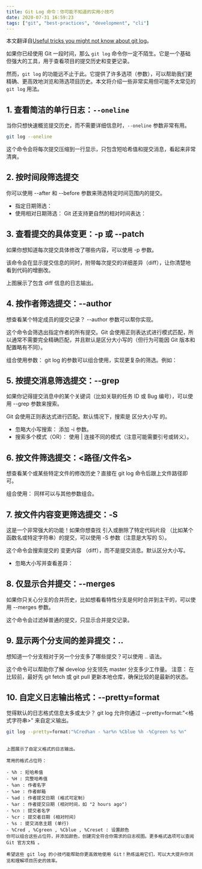 ```yaml
---
title: Git Log 命令：你可能不知道的实用小技巧
date: 2020-07-31 16:59:23
tags: ["git", "best-practices", "development", "cli"]
---
```


本文翻译自[Useful tricks you might not know about git log](https://gitbetter.substack.com/p/useful-tricks-you-might-not-know)。

如果你已经使用 Git 一段时间，那么 `git log` 命令你一定不陌生。它是一个基础但强大的工具，用于查看项目的提交历史和变更记录。

然而，`git log` 的功能远不止于此。它提供了许多选项（参数），可以帮助我们更精确、更高效地浏览和筛选项目历史。本文将介绍一些非常实用但可能不太常见的 `git log` 用法。

<!-- more -->

## 1. 查看简洁的单行日志：`--oneline`

当你只想快速概览提交历史，而不需要详细信息时，`--oneline` 参数非常有用。

```bash
git log --oneline
```

这个命令会将每次提交压缩到一行显示，只包含短哈希值和提交消息，看起来非常清爽。

## 2. 按时间段筛选提交
你可以使用 --after 和 --before 参数来筛选特定时间范围内的提交。

- 指定日期筛选：
- 使用相对日期筛选： Git 还支持更自然的相对时间表达：
## 3. 查看提交的具体变更：-p 或 --patch
如果你想知道每次提交具体修改了哪些内容，可以使用 -p 参数。

该命令会在显示提交信息的同时，附带每次提交的详细差异（diff），让你清楚地看到代码的增删改。

上图展示了包含 diff 信息的日志输出。

## 4. 按作者筛选提交：--author
想查看某个特定成员的提交记录？ --author 参数可以帮你实现。

这个命令会筛选出指定作者的所有提交。Git 会使用正则表达式进行模式匹配，所以通常不需要完全精确匹配，并且默认是区分大小写的（但行为可能因 Git 版本和配置略有不同）。

组合使用参数： git log 的参数可以组合使用，实现更复杂的筛选。例如：

## 5. 按提交消息筛选提交：--grep
如果你记得提交消息中的某个关键词（比如关联的任务 ID 或 Bug 编号），可以使用 --grep 参数来搜索。

Git 会使用正则表达式进行匹配。默认情况下，搜索是 区分大小写 的。

- 忽略大小写搜索： 添加 -i 参数。
- 搜索多个模式（OR）： 使用 \| 连接不同的模式（注意可能需要引号或转义）。
## 6. 按文件筛选提交：<路径/文件名>
想查看某个或某些特定文件的修改历史？直接在 git log 命令后跟上文件路径即可。

组合使用： 同样可以与其他参数组合。

## 7. 按文件内容变更筛选提交：-S
这是一个非常强大的功能！如果你想查找 引入或删除了特定代码片段 （比如某个函数名或特定字符串）的提交，可以使用 -S 参数（注意是大写的 S）。

这个命令会搜索提交的 变更内容 （diff），而不是提交消息。默认区分大小写。

- 忽略大小写并查看差异：
## 8. 仅显示合并提交：--merges
如果你只关心分支的合并历史，比如想看看特性分支是何时合并到主干的，可以使用 --merges 参数。

这个命令会过滤掉普通的提交，只显示合并提交记录。

## 9. 显示两个分支间的差异提交：..
想知道一个分支相对于另一个分支多了哪些提交？可以使用 .. 语法。

这个命令可以帮助你了解 develop 分支领先 master 分支多少工作量。 注意： 在比较前，最好先 git fetch 或 git pull 更新本地仓库，确保比较的是最新的状态。

## 10. 自定义日志输出格式：--pretty=format
觉得默认的日志格式信息太多或太少？ git log 允许你通过 --pretty=format:"<格式字符串>" 来自定义输出。

```bash
git log --pretty=format:"%Cred%an - %ar%n %Cblue %h -%Cgreen %s %n"
 ```
```

上图展示了自定义格式的日志输出。

常用的格式占位符：

- %h : 短哈希值
- %H : 完整哈希值
- %an : 作者名字
- %ae : 作者邮箱
- %ad : 作者提交日期 (格式可定制)
- %ar : 作者提交日期 (相对时间，如 "2 hours ago")
- %cn : 提交者名字
- %cr : 提交者日期 (相对时间)
- %s : 提交消息主题 (单行)
- %Cred , %Cgreen , %Cblue , %Creset : 设置颜色
你可以组合这些占位符，并添加颜色，创建完全符合你需求的日志视图。更多格式选项可以查阅 Git 官方文档 。

希望这些 git log 的小技巧能帮助你更高效地使用 Git！熟练运用它们，可以大大提升你浏览和理解项目历史的效率。
